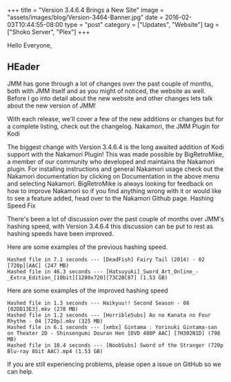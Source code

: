 +++
title = "Version 3.4.6.4 Brings a New Site"
image = "assets/images/blog/Version-3464-Banner.jpg"
date = 2016-02-03T10:44:55-08:00
type = "post"
category = ["Updates", "Website"]
tag = ["Shoko Server", "Plex"]
+++

Hello Everyone,

## HEader

JMM has gone through a lot of changes over the past couple of months, both with JMM itself and as you might of noticed, the website as well. Before I go into detail about the new website and other changes lets talk about the new version of JMM!

With each release, we'll cover a few of the new additions or changes but for a complete listing, check out the changelog.
Nakamori, the JMM Plugin for Kodi

The biggest change with Version 3.4.6.4 is the long awaited addition of Kodi support with the Nakamori Plugin! This was made possible by BigRetroMike, a member of our community who developed and maintains the Nakamori plugin. For installing instructions and general Nakamori usage check out the Nakamori documentation by clicking on Documentation in the above menu and selecting Nakamori. BigRetroMike is always looking for feedback on how to improve Nakamori so if you find anything wrong with it or would like to see a feature added, head over to the Nakamori Github page.
Hashing Speed Fix

There's been a lot of discussion over the past couple of months over JMM's hashing speed, with Version 3.4.6.4 this discussion can be put to rest as hashing speeds have been improved.

Here are some examples of the previous hashing speed.

    Hashed file in 7.1 seconds --- [DeadFish] Fairy Tail (2014) - 02 [720p][AAC] (247 MB)
    Hashed file in 46.3 seconds --- [Hatsuyuki]_Sword_Art_Online_-_Extra_Edition_[10bit][1280x720][73C2BC87] (1.53 GB)

Here are some examples of the improved hashing speed

    Hashed file in 1.3 seconds --- Haikyuu!! Second Season - 08 [02DD13E3].mkv (278 MB)
    Hashed file in 1.2 seconds --- [HorribleSubs] Ao no Kanata no Four Rhythm - 04 [720p].mkv (325 MB)
    Hashed file in 6.1 seconds --- [xmbx] Gintama ː Yorinuki Gintama-san on Theater 2D - Shinsengumi Douran Hen [DVD 480P AAC] [7H302N1D] (798 MB)
    Hashed file in 10.4 seconds --- [NoobSubs] Sword of the Stranger (720p Blu-ray 8bit AAC).mp4 (1.53 GB)

If you are still experiencing problems, please open a issue on GitHub so we can help. 